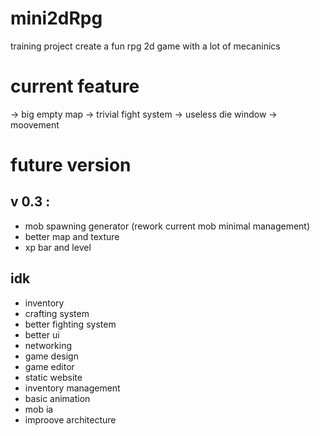 # mini2dRpg
training project
create a fun rpg 2d game with a lot of mecaninics 

# current feature
-> big empty map
-> trivial fight system
-> useless die window
-> moovement


# future version
## v 0.3 :
* mob spawning generator (rework current mob minimal management)
* better map and texture
* xp bar and level

## idk
* inventory
* crafting system
* better fighting system
* better ui
* networking
* game design 
* game editor
* static website
* inventory management
* basic animation
* mob ia
* improove architecture 